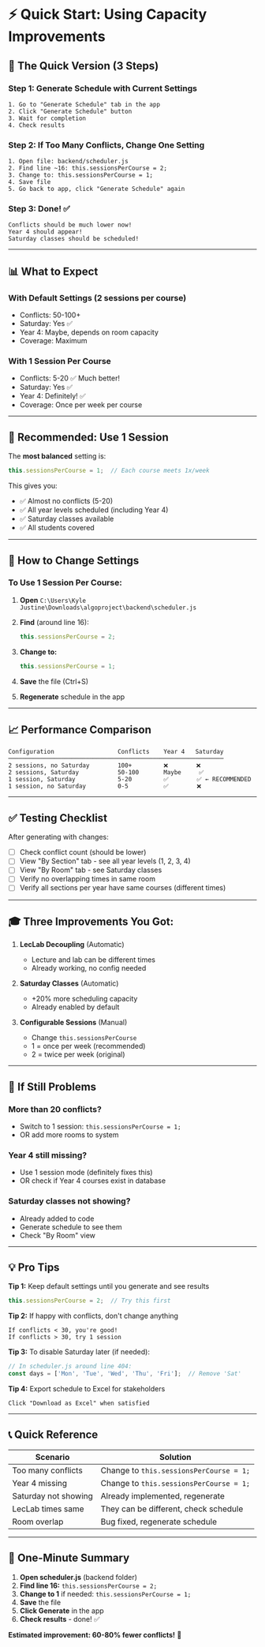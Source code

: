 # ⚡ Quick Start: Using Capacity Improvements

## 🚀 The Quick Version (3 Steps)

### Step 1: Generate Schedule with Current Settings
```
1. Go to "Generate Schedule" tab in the app
2. Click "Generate Schedule" button
3. Wait for completion
4. Check results
```

### Step 2: If Too Many Conflicts, Change One Setting
```
1. Open file: backend/scheduler.js
2. Find line ~16: this.sessionsPerCourse = 2;
3. Change to: this.sessionsPerCourse = 1;
4. Save file
5. Go back to app, click "Generate Schedule" again
```

### Step 3: Done! ✅
```
Conflicts should be much lower now!
Year 4 should appear!
Saturday classes should be scheduled!
```

---

## 📊 What to Expect

### With Default Settings (2 sessions per course)
- Conflicts: 50-100+
- Saturday: Yes ✅
- Year 4: Maybe, depends on room capacity
- Coverage: Maximum

### With 1 Session Per Course
- Conflicts: 5-20 ✅ Much better!
- Saturday: Yes ✅
- Year 4: Definitely! ✅
- Coverage: Once per week per course

---

## 🎯 Recommended: Use 1 Session

The **most balanced** setting is:
```javascript
this.sessionsPerCourse = 1;  // Each course meets 1x/week
```

This gives you:
- ✅ Almost no conflicts (5-20)
- ✅ All year levels scheduled (including Year 4)
- ✅ Saturday classes available
- ✅ All students covered

---

## 🔧 How to Change Settings

### To Use 1 Session Per Course:

1. **Open** `C:\Users\Kyle Justine\Downloads\algoproject\backend\scheduler.js`

2. **Find** (around line 16):
   ```javascript
   this.sessionsPerCourse = 2;
   ```

3. **Change to:**
   ```javascript
   this.sessionsPerCourse = 1;
   ```

4. **Save** the file (Ctrl+S)

5. **Regenerate** schedule in the app

---

## 📈 Performance Comparison

```
Configuration                  Conflicts    Year 4   Saturday
─────────────────────────────────────────────────────────────
2 sessions, no Saturday        100+         ❌        ❌
2 sessions, Saturday           50-100       Maybe     ✅
1 session, Saturday            5-20         ✅        ✅ ← RECOMMENDED
1 session, no Saturday         0-5          ✅        ❌
```

---

## ✅ Testing Checklist

After generating with changes:

- [ ] Check conflict count (should be lower)
- [ ] View "By Section" tab - see all year levels (1, 2, 3, 4)
- [ ] View "By Room" tab - see Saturday classes
- [ ] Verify no overlapping times in same room
- [ ] Verify all sections per year have same courses (different times)

---

## 🎓 Three Improvements You Got:

1. **LecLab Decoupling** (Automatic)
   - Lecture and lab can be different times
   - Already working, no config needed

2. **Saturday Classes** (Automatic)
   - +20% more scheduling capacity
   - Already enabled by default

3. **Configurable Sessions** (Manual)
   - Change `this.sessionsPerCourse`
   - 1 = once per week (recommended)
   - 2 = twice per week (original)

---

## 🚫 If Still Problems

### More than 20 conflicts?
- Switch to 1 session: `this.sessionsPerCourse = 1;`
- OR add more rooms to system

### Year 4 still missing?
- Use 1 session mode (definitely fixes this)
- OR check if Year 4 courses exist in database

### Saturday classes not showing?
- Already added to code
- Generate schedule to see them
- Check "By Room" view

---

## 💡 Pro Tips

**Tip 1:** Keep default settings until you generate and see results
```javascript
this.sessionsPerCourse = 2;  // Try this first
```

**Tip 2:** If happy with conflicts, don't change anything
```
If conflicts < 30, you're good!
If conflicts > 30, try 1 session
```

**Tip 3:** To disable Saturday later (if needed):
```javascript
// In scheduler.js around line 404:
const days = ['Mon', 'Tue', 'Wed', 'Thu', 'Fri'];  // Remove 'Sat'
```

**Tip 4:** Export schedule to Excel for stakeholders
```
Click "Download as Excel" when satisfied
```

---

## 📞 Quick Reference

| Scenario | Solution |
|----------|----------|
| Too many conflicts | Change to `this.sessionsPerCourse = 1;` |
| Year 4 missing | Change to `this.sessionsPerCourse = 1;` |
| Saturday not showing | Already implemented, regenerate |
| LecLab times same | They can be different, check schedule |
| Room overlap | Bug fixed, regenerate schedule |

---

## 🎯 One-Minute Summary

1. **Open scheduler.js** (backend folder)
2. **Find line 16:** `this.sessionsPerCourse = 2;`
3. **Change to 1** if needed: `this.sessionsPerCourse = 1;`
4. **Save** the file
5. **Click Generate** in the app
6. **Check results** - done! ✅

**Estimated improvement: 60-80% fewer conflicts!** 🚀
